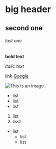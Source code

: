 
# big header

## second one 

###### last one

**bold text**

*italic text*

link [Google](http://www.google.com)

![This is an image](https://myoctocat.com/assets/images/base-octocat.svg)

- list
- list
- list

1. list
2. lisst

- list
    - list
    - list
    
